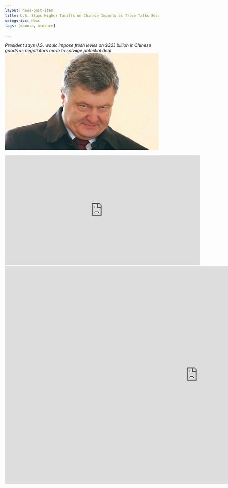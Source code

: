 ```yaml
---
layout: news-post-item
title: U.S. Slaps Higher Tariffs on Chinese Imports as Trade Talks Resume лол
categories: News
tags: [крипта, binance]

---
```

*President says U.S. would impose fresh levies on $325 billion in Chinese goods as negotiators move to salvage potential deal*
![My helpful screenshot](/assets/15515254754712.jpg)

<iframe src="http://content.jwplatform.com/players/yM6m9dgd-6R1ZxHlE.html" width="640" height="360" frameborder="0" scrolling="auto"></iframe>

<iframe width="1263" height="712" src="https://www.youtube.com/embed/ZD6ZP94D_v4" frameborder="0" allow="accelerometer; autoplay; encrypted-media; gyroscope; picture-in-picture" allowfullscreen></iframe>


